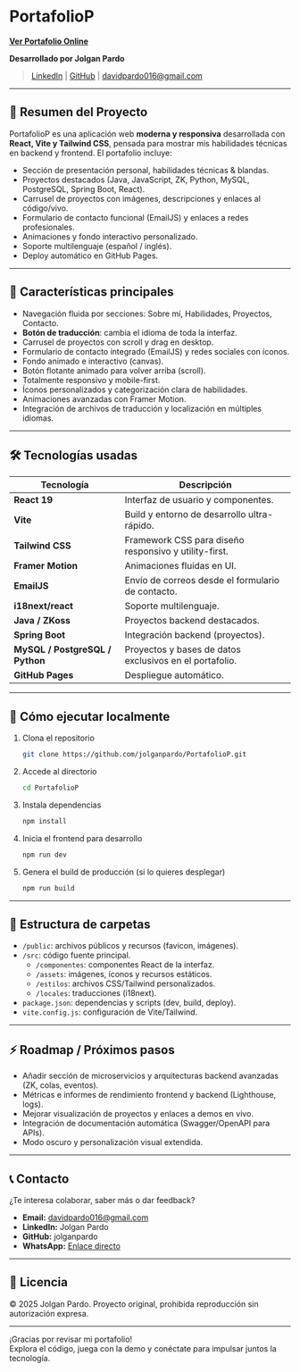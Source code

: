 # PortafolioP

**[Ver Portafolio Online](https://jolganpardo.github.io/PortafolioP/)**

**Desarrollado por Jolgan Pardo**  
>[LinkedIn](https://www.linkedin.com/in/jolgan-pardo-429a422a7/) | [GitHub](https://github.com/jolganpardo) | davidpardo016@gmail.com
---

## 🧾 Resumen del Proyecto

PortafolioP es una aplicación web **moderna y responsiva** desarrollada con **React, Vite y Tailwind CSS**, pensada para mostrar mis habilidades técnicas en backend y frontend. El portafolio incluye:
- Sección de presentación personal, habilidades técnicas & blandas.
- Proyectos destacados (Java, JavaScript, ZK, Python, MySQL, PostgreSQL, Spring Boot, React).
- Carrusel de proyectos con imágenes, descripciones y enlaces al código/vivo.
- Formulario de contacto funcional (EmailJS) y enlaces a redes profesionales.
- Animaciones y fondo interactivo personalizado.
- Soporte multilenguaje (español / inglés).
- Deploy automático en GitHub Pages.

---

## 🎯 Características principales

- Navegación fluida por secciones: Sobre mí, Habilidades, Proyectos, Contacto.
- **Botón de traducción**: cambia el idioma de toda la interfaz.
- Carrusel de proyectos con scroll y drag en desktop.
- Formulario de contacto integrado (EmailJS) y redes sociales con íconos.
- Fondo animado e interactivo (canvas).
- Botón flotante animado para volver arriba (scroll).
- Totalmente responsivo y mobile-first.
- Íconos personalizados y categorización clara de habilidades.
- Animaciones avanzadas con Framer Motion.
- Integración de archivos de traducción y localización en múltiples idiomas.

---

## 🛠️ Tecnologías usadas

| Tecnología         | Descripción                                                                      |
|--------------------|----------------------------------------------------------------------------------|
| **React 19**       | Interfaz de usuario y componentes.                                               |
| **Vite**           | Build y entorno de desarrollo ultra-rápido.                                      |
| **Tailwind CSS**   | Framework CSS para diseño responsivo y utility-first.                            |
| **Framer Motion**  | Animaciones fluidas en UI.                                                       |
| **EmailJS**        | Envío de correos desde el formulario de contacto.                                |
| **i18next/react**  | Soporte multilenguaje.                                                           |
| **Java / ZKoss**   | Proyectos backend destacados.                                                    |
| **Spring Boot**    | Integración backend (proyectos).                                                 |
| **MySQL / PostgreSQL / Python** | Proyectos y bases de datos exclusivos en el portafolio.              |
| **GitHub Pages**   | Despliegue automático.                                                           |

---

## 🚀 Cómo ejecutar localmente

1. Clona el repositorio

   ```bash
   git clone https://github.com/jolganpardo/PortafolioP.git
   ```
2. Accede al directorio

   ```bash
   cd PortafolioP
   ```
3. Instala dependencias

   ```bash
   npm install
   ```
4. Inicia el frontend para desarrollo

   ```bash
   npm run dev
   ```
5. Genera el build de producción (si lo quieres desplegar)

   ```bash
   npm run build
   ```

---

## 📂 Estructura de carpetas

- `/public`: archivos públicos y recursos (favicon, imágenes).
- `/src`: código fuente principal.
  - `/componentes`: componentes React de la interfaz.
  - `/assets`: imágenes, íconos y recursos estáticos.
  - `/estilos`: archivos CSS/Tailwind personalizados.
  - `/locales`: traducciones (i18next).
- `package.json`: dependencias y scripts (dev, build, deploy).
- `vite.config.js`: configuración de Vite/Tailwind.

---

## ⚡ Roadmap / Próximos pasos

- Añadir sección de microservicios y arquitecturas backend avanzadas (ZK, colas, eventos).
- Métricas e informes de rendimiento frontend y backend (Lighthouse, logs).
- Mejorar visualización de proyectos y enlaces a demos en vivo.
- Integración de documentación automática (Swagger/OpenAPI para APIs).
- Modo oscuro y personalización visual extendida.

---

## 📞 Contacto

¿Te interesa colaborar, saber más o dar feedback?
- **Email:** davidpardo016@gmail.com
- **LinkedIn:** Jolgan Pardo
- **GitHub:** jolganpardo
- **WhatsApp:** [Enlace directo](https://wa.me/573124209860)

---

## 🔏 Licencia

© 2025 Jolgan Pardo. Proyecto original, prohibida reproducción sin autorización expresa.

---

¡Gracias por revisar mi portafolio!  
Explora el código, juega con la demo y conéctate para impulsar juntos la tecnología.
